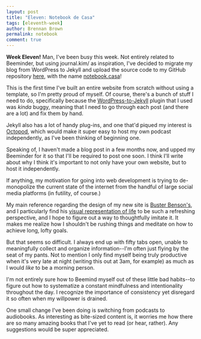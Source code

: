 ```yaml
---
layout: post
title: "Eleven: Notebook de Casa"
tags: [eleventh-week]
author: Brennan Brown
permalink: notebook
comment: true
---
```


**Week Eleven!** Man, I've been busy this week. Not entirely related to Beeminder, but using journal.kim/ as inspiration, I've decided to migrate my blog from WordPress to Jekyll and upload the source code to my GitHub repository [here](https://github.com/brennanbrown/blog), with the name [notebook.casa](https://notebook.casa)! 

This is the first time I've built an entire website from scratch without using a template, so I'm pretty proud of myself. Of course, there's a bunch of stuff I need to do, specifically because the [WordPress-to-Jekyll](https://wordpress.org/plugins/jekyll-exporter/) plugin that I used was *kinda* buggy, meaning that I need to go through each post (and there are a lot) and fix them by hand.

Jekyll also has a lot of handy plug-ins, and one that'd piqued my interest is [Octopod](https://jekyll-octopod.github.io/), which would make it super easy to host my own podcast independently, as I've been thinking of beginning one.

Speaking of, I haven't made a blog post in a few months now, and upped my Beeminder for it so that I'll be required to post one soon. I think I'll write about why I think it's important to not only have your own website, but to host it independently. 

If anything, my motivation for going into web development is trying to de-monopolize the current state of the internet from the handful of large social media platforms (in futility, of course.)

My main reference regarding the design of my new site is [Buster Benson's](https://busterbenson.com), and I particularly find his [visual representation of life](https://busterbenson.com/the-life-of/buster/) to be such a refreshing perspective, and I hope to figure out a way to thoughtfully imitate it. It makes me realize how I shouldn't be rushing things and meditate on how to achieve long, lofty goals. 

But that seems so difficult. I always end up with fifty tabs open, unable to meaningfully collect and organize information--I'm often just flying by the seat of my pants. Not to mention I only find myself being truly productive  when it's very late at night (writing this out at 3am, for example) as much as I would *like* to be a morning person.  

I'm not entirely sure how to Beemind myself out of these little bad habits--to figure out how to systematize a constant mindfulness and intentionality throughout the day. I recognize the importance of consistency yet disregard it so often when my willpower is drained.

One small change I've been doing is switching from podcasts to audiobooks. As interesting as bite-sized content is, it worries me how there are so many amazing books that I've yet to read (or hear, rather). Any suggestions would be super appreciated.  